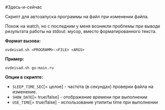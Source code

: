 #Здесь-и-сейчас

Скрипт для автозапуска программы на файл при изменении файла.

Похож на watch, но с последним у меня возникли проблемы при выводе результата работы на stdout: мусор, вместо форматированного текста.

**Формат вызова:**

`ovdeisad.sh <PROGRAMM>:<FILE> <ARGS>`

**Пример:**

`ovdeisad.sh go:main.ru`

**Опции в скрипте:**

* `SLEEP_TIME_SEC`[= целое] - частота (в секундах) проверки файла на изменение.
* `SHOW_DATE`[= true/false] - отображение времени при выполнении
* `USE_TIME`[= true/false] - использование утилиты time при выполнении
